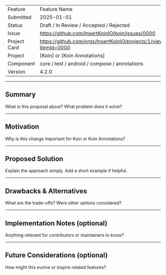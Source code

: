 |             |                                                  |
|-------------|--------------------------------------------------|
| Feature     | Feature Name			                         |
| Submitted   | 2025-01-01                                       |
| Status        | Draft / In Review / Accepted / Rejected               |
| Issue       | https://github.com/InsertKoinIO/koin/issues/0000 |
| Project Card  | https://github.com/orgs/InsertKoinIO/projects/1/views/1?itemId=0000  |
| Project	  | [Koin] or [Koin Annotations]			         |
| Component     | core / test / android / compose / annotations                |
| Version	  | 4.2.0			         |

---

## Summary

What is this proposal about? What problem does it solve?

---

## Motivation

Why is this change important for Koin or Koin Annotations?

---

## Proposed Solution

Explain the approach simply. Add a short example if helpful.

---

## Drawbacks & Alternatives

What are the trade-offs? Were other options considered?

---

## Implementation Notes (optional)

Anything relevant for contributors or maintainers to know?

---

## Future Considerations (optional)

How might this evolve or inspire related features?
